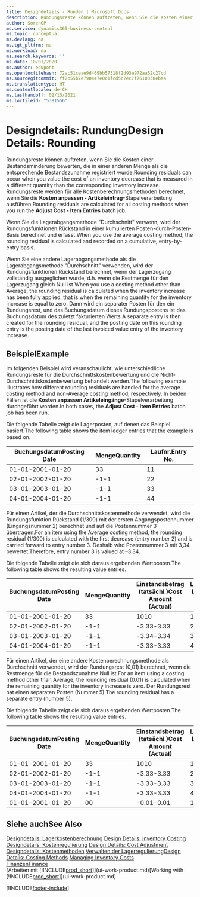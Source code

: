 ```yaml
---
title: Designdetails - Runden | Microsoft Docs
description: Rundungsreste können auftreten, wenn Sie die Kosten einer Bestandsminderung bewerten, die in einer anderen Menge als die entsprechende Bestandszunahme registriert wurde. Rundungsreste werden für alle Kostenberechnungsmethoden berechnet, wenn Sie die **Kosten anpassen - Artikeleintrag**-Stapelverarbeitung ausführen.
author: SorenGP
ms.service: dynamics365-business-central
ms.topic: conceptual
ms.devlang: na
ms.tgt_pltfrm: na
ms.workload: na
ms.search.keywords: ''
ms.date: 10/01/2020
ms.author: edupont
ms.openlocfilehash: 72ac51ceae9d469bb57318f2d93e972aa52c27cd
ms.sourcegitcommit: ff2b55b7e790447e0c1fcd5c2ec7f7610338ebaa
ms.translationtype: HT
ms.contentlocale: de-CH
ms.lasthandoff: 02/15/2021
ms.locfileid: "5381556"
---
```

# <a name="design-details-rounding"></a><span data-ttu-id="f1023-104">Designdetails: Rundung</span><span class="sxs-lookup"><span data-stu-id="f1023-104">Design Details: Rounding</span></span>
<span data-ttu-id="f1023-105">Rundungsreste können auftreten, wenn Sie die Kosten einer Bestandsminderung bewerten, die in einer anderen Menge als die entsprechende Bestandszunahme registriert wurde.</span><span class="sxs-lookup"><span data-stu-id="f1023-105">Rounding residuals can occur when you value the cost of an inventory decrease that is measured in a different quantity than the corresponding inventory increase.</span></span> <span data-ttu-id="f1023-106">Rundungsreste werden für alle Kostenberechnungsmethoden berechnet, wenn Sie die **Kosten anpassen - Artikeleintrag**-Stapelverarbeitung ausführen.</span><span class="sxs-lookup"><span data-stu-id="f1023-106">Rounding residuals are calculated for all costing methods when you run the **Adjust Cost - Item Entries** batch job.</span></span>  

 <span data-ttu-id="f1023-107">Wenn Sie die Lagerabgangsmethode "Durchschnitt" verwenn, wird der Rundungsfunktionen Rückstand in einer kumulierten Posten-durch-Posten-Basis berechnet und erfasst.</span><span class="sxs-lookup"><span data-stu-id="f1023-107">When you use the average costing method, the rounding residual is calculated and recorded on a cumulative, entry-by-entry basis.</span></span>  

 <span data-ttu-id="f1023-108">Wenn Sie eine andere Lagerabgangsmethode als die Lagerabgangsmethode "Durchschnitt" verwenden, wird der Rundungsfunktionen Rückstand berechnet, wenn der Lagerzugang vollständig ausgeglichen wurde, d.h. wenn die Restmenge für den Lagerzugang gleich Null ist.</span><span class="sxs-lookup"><span data-stu-id="f1023-108">When you use a costing method other than Average, the rounding residual is calculated when the inventory increase has been fully applied, that is when the remaining quantity for the inventory increase is equal to zero.</span></span> <span data-ttu-id="f1023-109">Dann wird ein separater Posten für den ein Rundungsrest, und das Buchungsdatum dieses Rundungspostens ist das Buchungsdatum des zuletzt fakturierten Werts.</span><span class="sxs-lookup"><span data-stu-id="f1023-109">A separate entry is then created for the rounding residual, and the posting date on this rounding entry is the posting date of the last invoiced value entry of the inventory increase.</span></span>  

## <a name="example"></a><span data-ttu-id="f1023-110">Beispiel</span><span class="sxs-lookup"><span data-stu-id="f1023-110">Example</span></span>  
 <span data-ttu-id="f1023-111">Im folgenden Beispiel wird veranschaulicht, wie unterschiedliche Rundungsreste für die Durchschnittskostenbewertung und die Nicht-Durchschnittskostenbewertung behandelt werden.</span><span class="sxs-lookup"><span data-stu-id="f1023-111">The following example illustrates how different rounding residuals are handled for the average costing method and non-Average costing method, respectively.</span></span> <span data-ttu-id="f1023-112">In beiden Fällen ist die **Kosten anpassen Artikeleingänge**-Stapelverarbeitung durchgeführt worden.</span><span class="sxs-lookup"><span data-stu-id="f1023-112">In both cases, the **Adjust Cost - Item Entries** batch job has been run.</span></span>  

 <span data-ttu-id="f1023-113">Die folgende Tabelle zeigt die Lagerposten, auf denen das Beispiel basiert.</span><span class="sxs-lookup"><span data-stu-id="f1023-113">The following table shows the item ledger entries that the example is based on.</span></span>  

|<span data-ttu-id="f1023-114">Buchungsdatum</span><span class="sxs-lookup"><span data-stu-id="f1023-114">Posting Date</span></span>|<span data-ttu-id="f1023-115">Menge</span><span class="sxs-lookup"><span data-stu-id="f1023-115">Quantity</span></span>|<span data-ttu-id="f1023-116">Laufnr.</span><span class="sxs-lookup"><span data-stu-id="f1023-116">Entry No.</span></span>|  
|------------------|--------------|---------------|  
|<span data-ttu-id="f1023-117">01-01-20</span><span class="sxs-lookup"><span data-stu-id="f1023-117">01-01-20</span></span>|<span data-ttu-id="f1023-118">3</span><span class="sxs-lookup"><span data-stu-id="f1023-118">3</span></span>|<span data-ttu-id="f1023-119">1</span><span class="sxs-lookup"><span data-stu-id="f1023-119">1</span></span>|  
|<span data-ttu-id="f1023-120">02-01-20</span><span class="sxs-lookup"><span data-stu-id="f1023-120">02-01-20</span></span>|<span data-ttu-id="f1023-121">-1</span><span class="sxs-lookup"><span data-stu-id="f1023-121">-1</span></span>|<span data-ttu-id="f1023-122">2</span><span class="sxs-lookup"><span data-stu-id="f1023-122">2</span></span>|  
|<span data-ttu-id="f1023-123">03-01-20</span><span class="sxs-lookup"><span data-stu-id="f1023-123">03-01-20</span></span>|<span data-ttu-id="f1023-124">-1</span><span class="sxs-lookup"><span data-stu-id="f1023-124">-1</span></span>|<span data-ttu-id="f1023-125">3</span><span class="sxs-lookup"><span data-stu-id="f1023-125">3</span></span>|  
|<span data-ttu-id="f1023-126">04-01-20</span><span class="sxs-lookup"><span data-stu-id="f1023-126">04-01-20</span></span>|<span data-ttu-id="f1023-127">-1</span><span class="sxs-lookup"><span data-stu-id="f1023-127">-1</span></span>|<span data-ttu-id="f1023-128">4</span><span class="sxs-lookup"><span data-stu-id="f1023-128">4</span></span>|  

 <span data-ttu-id="f1023-129">Für einen Artikel, der die Durchschnittskostenmethode verwendet, wird die Rundungsfunktion Rückstand (1/300) mit der ersten Abgangspostennummer (Eingangsnummer 2) berechnet und auf die Postennummer 3 übertragen.</span><span class="sxs-lookup"><span data-stu-id="f1023-129">For an item using the Average costing method, the rounding residual (1/300) is calculated with the first decrease (entry number 2) and is carried forward to entry number 3.</span></span> <span data-ttu-id="f1023-130">Deshalb wird Postennummer 3 mit  3,34 bewertet.</span><span class="sxs-lookup"><span data-stu-id="f1023-130">Therefore, entry number 3 is valued at –3.34.</span></span>  

 <span data-ttu-id="f1023-131">Die folgende Tabelle zeigt die sich daraus ergebenden Wertposten.</span><span class="sxs-lookup"><span data-stu-id="f1023-131">The following table shows the resulting value entries.</span></span>  

|<span data-ttu-id="f1023-132">Buchungsdatum</span><span class="sxs-lookup"><span data-stu-id="f1023-132">Posting Date</span></span>|<span data-ttu-id="f1023-133">Menge</span><span class="sxs-lookup"><span data-stu-id="f1023-133">Quantity</span></span>|<span data-ttu-id="f1023-134">Einstandsbetrag (tatsächl.)</span><span class="sxs-lookup"><span data-stu-id="f1023-134">Cost Amount (Actual)</span></span>|<span data-ttu-id="f1023-135">Lagerposten Laufnr.</span><span class="sxs-lookup"><span data-stu-id="f1023-135">Item Ledger Entry No.</span></span>|<span data-ttu-id="f1023-136">Laufnr.</span><span class="sxs-lookup"><span data-stu-id="f1023-136">Entry No.</span></span>|  
|------------------|--------------|----------------------------|---------------------------|---------------|  
|<span data-ttu-id="f1023-137">01-01-20</span><span class="sxs-lookup"><span data-stu-id="f1023-137">01-01-20</span></span>|<span data-ttu-id="f1023-138">3</span><span class="sxs-lookup"><span data-stu-id="f1023-138">3</span></span>|<span data-ttu-id="f1023-139">10</span><span class="sxs-lookup"><span data-stu-id="f1023-139">10</span></span>|<span data-ttu-id="f1023-140">1</span><span class="sxs-lookup"><span data-stu-id="f1023-140">1</span></span>|<span data-ttu-id="f1023-141">1</span><span class="sxs-lookup"><span data-stu-id="f1023-141">1</span></span>|  
|<span data-ttu-id="f1023-142">02-01-20</span><span class="sxs-lookup"><span data-stu-id="f1023-142">02-01-20</span></span>|<span data-ttu-id="f1023-143">-1</span><span class="sxs-lookup"><span data-stu-id="f1023-143">-1</span></span>|<span data-ttu-id="f1023-144">-3.33</span><span class="sxs-lookup"><span data-stu-id="f1023-144">-3.33</span></span>|<span data-ttu-id="f1023-145">2</span><span class="sxs-lookup"><span data-stu-id="f1023-145">2</span></span>|<span data-ttu-id="f1023-146">2</span><span class="sxs-lookup"><span data-stu-id="f1023-146">2</span></span>|  
|<span data-ttu-id="f1023-147">03-01-20</span><span class="sxs-lookup"><span data-stu-id="f1023-147">03-01-20</span></span>|<span data-ttu-id="f1023-148">-1</span><span class="sxs-lookup"><span data-stu-id="f1023-148">-1</span></span>|<span data-ttu-id="f1023-149">-3.34</span><span class="sxs-lookup"><span data-stu-id="f1023-149">-3.34</span></span>|<span data-ttu-id="f1023-150">3</span><span class="sxs-lookup"><span data-stu-id="f1023-150">3</span></span>|<span data-ttu-id="f1023-151">3</span><span class="sxs-lookup"><span data-stu-id="f1023-151">3</span></span>|  
|<span data-ttu-id="f1023-152">04-01-20</span><span class="sxs-lookup"><span data-stu-id="f1023-152">04-01-20</span></span>|<span data-ttu-id="f1023-153">-1</span><span class="sxs-lookup"><span data-stu-id="f1023-153">-1</span></span>|<span data-ttu-id="f1023-154">-3.33</span><span class="sxs-lookup"><span data-stu-id="f1023-154">-3.33</span></span>|<span data-ttu-id="f1023-155">4</span><span class="sxs-lookup"><span data-stu-id="f1023-155">4</span></span>|<span data-ttu-id="f1023-156">4</span><span class="sxs-lookup"><span data-stu-id="f1023-156">4</span></span>|  

 <span data-ttu-id="f1023-157">Für einen Artikel, der eine andere Kostenberechnungsmethode als Durchschnitt verwendet, wird der Rundungsrest (0,01) berechnet, wenn die Restmenge für die Bestandszunahme Null ist.</span><span class="sxs-lookup"><span data-stu-id="f1023-157">For an item using a costing method other than Average, the rounding residual (0.01) is calculated when the remaining quantity for the inventory increase is zero.</span></span> <span data-ttu-id="f1023-158">Der Rundungsrest hat einen separaten Posten (Nummer 5).</span><span class="sxs-lookup"><span data-stu-id="f1023-158">The rounding residual has a separate entry (number 5).</span></span>  

 <span data-ttu-id="f1023-159">Die folgende Tabelle zeigt die sich daraus ergebenden Wertposten.</span><span class="sxs-lookup"><span data-stu-id="f1023-159">The following table shows the resulting value entries.</span></span>  

|<span data-ttu-id="f1023-160">Buchungsdatum</span><span class="sxs-lookup"><span data-stu-id="f1023-160">Posting Date</span></span>|<span data-ttu-id="f1023-161">Menge</span><span class="sxs-lookup"><span data-stu-id="f1023-161">Quantity</span></span>|<span data-ttu-id="f1023-162">Einstandsbetrag (tatsächl.)</span><span class="sxs-lookup"><span data-stu-id="f1023-162">Cost Amount (Actual)</span></span>|<span data-ttu-id="f1023-163">Lagerposten Laufnr.</span><span class="sxs-lookup"><span data-stu-id="f1023-163">Item Ledger Entry No.</span></span>|<span data-ttu-id="f1023-164">Laufnr.</span><span class="sxs-lookup"><span data-stu-id="f1023-164">Entry No.</span></span>|  
|------------------|--------------|----------------------------|---------------------------|---------------|  
|<span data-ttu-id="f1023-165">01-01-20</span><span class="sxs-lookup"><span data-stu-id="f1023-165">01-01-20</span></span>|<span data-ttu-id="f1023-166">3</span><span class="sxs-lookup"><span data-stu-id="f1023-166">3</span></span>|<span data-ttu-id="f1023-167">10</span><span class="sxs-lookup"><span data-stu-id="f1023-167">10</span></span>|<span data-ttu-id="f1023-168">1</span><span class="sxs-lookup"><span data-stu-id="f1023-168">1</span></span>|<span data-ttu-id="f1023-169">1</span><span class="sxs-lookup"><span data-stu-id="f1023-169">1</span></span>|  
|<span data-ttu-id="f1023-170">02-01-20</span><span class="sxs-lookup"><span data-stu-id="f1023-170">02-01-20</span></span>|<span data-ttu-id="f1023-171">-1</span><span class="sxs-lookup"><span data-stu-id="f1023-171">-1</span></span>|<span data-ttu-id="f1023-172">-3.33</span><span class="sxs-lookup"><span data-stu-id="f1023-172">-3.33</span></span>|<span data-ttu-id="f1023-173">2</span><span class="sxs-lookup"><span data-stu-id="f1023-173">2</span></span>|<span data-ttu-id="f1023-174">2</span><span class="sxs-lookup"><span data-stu-id="f1023-174">2</span></span>|  
|<span data-ttu-id="f1023-175">03-01-20</span><span class="sxs-lookup"><span data-stu-id="f1023-175">03-01-20</span></span>|<span data-ttu-id="f1023-176">-1</span><span class="sxs-lookup"><span data-stu-id="f1023-176">-1</span></span>|<span data-ttu-id="f1023-177">-3.33</span><span class="sxs-lookup"><span data-stu-id="f1023-177">-3.33</span></span>|<span data-ttu-id="f1023-178">3</span><span class="sxs-lookup"><span data-stu-id="f1023-178">3</span></span>|<span data-ttu-id="f1023-179">3</span><span class="sxs-lookup"><span data-stu-id="f1023-179">3</span></span>|  
|<span data-ttu-id="f1023-180">04-01-20</span><span class="sxs-lookup"><span data-stu-id="f1023-180">04-01-20</span></span>|<span data-ttu-id="f1023-181">-1</span><span class="sxs-lookup"><span data-stu-id="f1023-181">-1</span></span>|<span data-ttu-id="f1023-182">-3.33</span><span class="sxs-lookup"><span data-stu-id="f1023-182">-3.33</span></span>|<span data-ttu-id="f1023-183">4</span><span class="sxs-lookup"><span data-stu-id="f1023-183">4</span></span>|<span data-ttu-id="f1023-184">4</span><span class="sxs-lookup"><span data-stu-id="f1023-184">4</span></span>|  
|<span data-ttu-id="f1023-185">01-01-20</span><span class="sxs-lookup"><span data-stu-id="f1023-185">01-01-20</span></span>|<span data-ttu-id="f1023-186">0</span><span class="sxs-lookup"><span data-stu-id="f1023-186">0</span></span>|<span data-ttu-id="f1023-187">-0.01</span><span class="sxs-lookup"><span data-stu-id="f1023-187">-0.01</span></span>|<span data-ttu-id="f1023-188">1</span><span class="sxs-lookup"><span data-stu-id="f1023-188">1</span></span>|<span data-ttu-id="f1023-189">5</span><span class="sxs-lookup"><span data-stu-id="f1023-189">5</span></span>|  

## <a name="see-also"></a><span data-ttu-id="f1023-190">Siehe auch</span><span class="sxs-lookup"><span data-stu-id="f1023-190">See Also</span></span>  
 <span data-ttu-id="f1023-191">[Designdetails: Lagerkostenberechnung](design-details-inventory-costing.md) </span><span class="sxs-lookup"><span data-stu-id="f1023-191">[Design Details: Inventory Costing](design-details-inventory-costing.md) </span></span>  
 <span data-ttu-id="f1023-192">[Designdetails: Kostenregulierung](design-details-cost-adjustment.md) </span><span class="sxs-lookup"><span data-stu-id="f1023-192">[Design Details: Cost Adjustment](design-details-cost-adjustment.md) </span></span>  
 <span data-ttu-id="f1023-193">[Designdetails: Kostenmethoden](design-details-costing-methods.md) [Verwalten der Lagerregulierung](finance-manage-inventory-costs.md)</span><span class="sxs-lookup"><span data-stu-id="f1023-193">[Design Details: Costing Methods](design-details-costing-methods.md) [Managing Inventory Costs](finance-manage-inventory-costs.md)</span></span>  
 [<span data-ttu-id="f1023-194">Finanzen</span><span class="sxs-lookup"><span data-stu-id="f1023-194">Finance</span></span>](finance.md)  
 <span data-ttu-id="f1023-195">[Arbeiten mit [!INCLUDE[prod_short](includes/prod_short.md)]](ui-work-product.md)</span><span class="sxs-lookup"><span data-stu-id="f1023-195">[Working with [!INCLUDE[prod_short](includes/prod_short.md)]](ui-work-product.md)</span></span>


[!INCLUDE[footer-include](includes/footer-banner.md)]